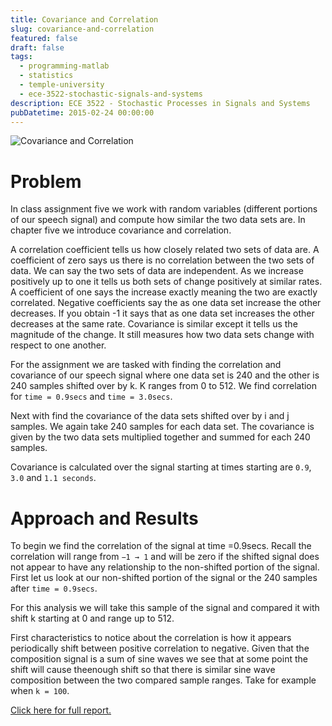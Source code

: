 ```yaml
---
title: Covariance and Correlation
slug: covariance-and-correlation
featured: false
draft: false
tags:
  - programming-matlab
  - statistics
  - temple-university
  - ece-3522-stochastic-signals-and-systems
description: ECE 3522 - Stochastic Processes in Signals and Systems
pubDatetime: 2015-02-24 00:00:00
---
```


![Covariance and Correlation](@assets/images/3522_stochastic_systems/covariance_and_correlation.png)

# Problem

In class assignment five we work with random variables (different portions
of our speech signal) and compute how similar the two data sets are. In
chapter five we introduce covariance and correlation.

A correlation coefficient tells us how closely related two sets of data
are. A coefficient of zero says us there is no correlation between the
two sets of data. We can say the two sets of data are independent. As we
increase positively up to one it tells us both sets of change positively
at similar rates. A coefficient of one says the increase exactly meaning
the two are exactly correlated. Negative coefficients say the as one data
set increase the other decreases. If you obtain -1 it says that as one
data set increases the other decreases at the same rate. Covariance is
similar except it tells us the magnitude of the change. It still measures
how two data sets change with respect to one another.

For the assignment we are tasked with finding the correlation and
covariance of our speech signal where one data set is 240 and the other is
240 samples shifted over by k. K ranges from 0 to 512. We find correlation
for `time = 0.9secs` and `time = 3.0secs`.

Next with find the covariance of the data sets shifted over by i and j
samples. We again take 240 samples for each data set. The covariance is
given by the two data sets multiplied together and summed for each 240
samples.

Covariance is calculated over the signal starting at times starting are
`0.9`, `3.0` and `1.1 seconds`.

# Approach and Results

To begin we find the correlation of the signal at time =0.9secs. Recall
the correlation will range from `−1 → 1` and will be zero if the shifted
signal does not appear to have any relationship to the non-shifted portion
of the signal. First let us look at our non-shifted portion of the signal
or the 240 samples after `time = 0.9secs`.

For this analysis we will take this sample of the signal and compared it
with shift k starting at 0 and range up to 512.

First characteristics to notice about the correlation is how it appears
periodically shift between positive correlation to negative. Given that
the composition signal is a sum of sine waves we see that at some point
the shift will cause theenough shift so that there is similar sine wave
composition between the two compared sample ranges. Take for example when
`k = 100`.

[Click here for full report.](/public/assets/files/20150224_trejo_devin_ca5.pdf)
